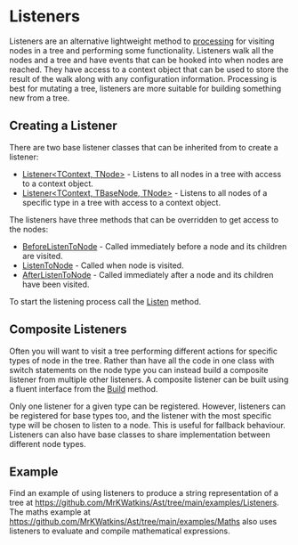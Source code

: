 # Listeners

Listeners are an alternative lightweight method to [processing](Processing.md) for visiting nodes in a tree and performing some functionality. Listeners walk
all the nodes and a tree and have events that can be hooked into when nodes are reached. They have access to a context object that can be used to
store the result of the walk along with any configuration information. Processing is best for mutating a tree, listeners are more suitable for
building something new from a tree.

## Creating a Listener

There are two base listener classes that can be inherited from to create a listener:

* [Listener\<TContext, TNode\>](MrKWatkins.Ast.Listening.Listener-2.md) - Listens to all nodes in a tree with access to a context object.
* [Listener\<TContext, TBaseNode, TNode\>](MrKWatkins.Ast.Listening.Listener-3.md) - Listens to all nodes of a specific type in a tree with access to a context object.

The listeners have three methods that can be overridden to get access to the nodes:

* [BeforeListenToNode](MrKWatkins.Ast.Listening.Listener-2.BeforeListenToNode.md) - Called immediately before a node and its children are visited.
* [ListenToNode](MrKWatkins.Ast.Listening.Listener-2.ListenToNode.md) - Called when node is visited.
* [AfterListenToNode](MrKWatkins.Ast.Listening.Listener-2.AfterListenToNode.md) - Called immediately after a node and its children have been visited.

To start the listening process call the [Listen](MrKWatkins.Ast.Listening.Listener-2.Listen.md) method.

## Composite Listeners

Often you will want to visit a tree performing different actions for specific types of node in the tree. Rather than have all the code in one class with
switch statements on the node type you can instead build a composite listener from multiple other listeners. A composite listener can be built using a fluent
interface from the [Build](MrKWatkins.Ast.Listening.CompositeListener-2.Build.md) method.

Only one listener for a given type can be registered. However, listeners can be registered for base types too, and the listener with the most specific type
will be chosen to listen to a node. This is useful for fallback behaviour. Listeners can also have base classes to share implementation between different node
types.

## Example

Find an example of using listeners to produce a string representation of a tree at <https://github.com/MrKWatkins/Ast/tree/main/examples/Listeners>. The
maths example at <https://github.com/MrKWatkins/Ast/tree/main/examples/Maths> also uses listeners to evaluate and compile mathematical expressions.